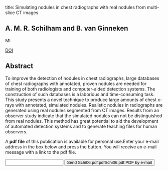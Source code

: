 title: Simulating nodules in chest radiographs with real nodules from multi-slice CT images

## A. M. R. Schilham and B. van Ginneken
MI

<a href="https://doi.org/10.1117/12.651623">DOI</a>

## Abstract
To improve the detection of nodules in chest radiographs, large databases of chest radiographs with annotated, proven nodules are needed for training of both radiologists and computer-aided detection systems. The construction of such databases is a laborious and time-consuming task. This study presents a novel technique to produce large amounts of chest x-rays with annotated, simulated nodules. Realistic nodules in radiographs are generated using real nodules segmented from CT images. Results from an observer study indicate that the simulated nodules can not be distinguished from real nodules. This method has great potential to aid the development of automated detection systems and to generate teaching files for human observers.

A <b>pdf file</b> of this publication is available for personal use.Enter your e-mail address in the box below and press the button. You will receive an e-mail message with a link to the pdf file.
<form action="sender.php">  <input type="text" name="email">  <input type="submit" value="Send Schi06.pdf:pdfSchi06.pdf:PDF by e-mail"></form>